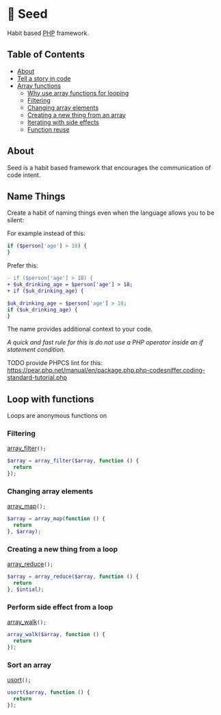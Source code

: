 # 🌱 Seed 
Habit based [PHP](http://php.net/) framework.

## Table of Contents
* [About](#about)
* [Tell a story in code](#name_things)
* [Array functions](#array_functions)
  * [Why use array functions for looping](#Why_use_array_functions_for_looping)
  * [Filtering](#array_filter)
  * [Changing array elements](#array_map)
  * [Creating a new thing from an array](#array_reduce)
  * [Iterating with side effects](#array_walk)
  * [Function reuse](#function_reuse)

## About

Seed is a habit based framework that encourages the communication of code intent.

## Name Things

Create a habit of naming things even when the language allows you to be silent:

For example instead of this:

```php
if ($person['age'] > 18) {
}
```

Prefer this:

```diff
- if ($person['age'] > 18) {
+ $uk_drinking_age = $person['age'] > 18;
+ if ($uk_drinking_age) {
```
```php
$uk_drinking_age = $person['age'] > 18;
if ($uk_drinking_age) {
}
 ```
 
The name provides additional context to your code.

*A quick and fast rule for this is do not use a PHP operator inside an if statement condition.*

TODO provide PHPCS lint for this: https://pear.php.net/manual/en/package.php.php-codesniffer.coding-standard-tutorial.php
## Loop with functions
Loops are anonymous functions on 
### Filtering
[array_filter](http://php.net/manual/en/function.array-filter.php)`();`

```php
$array = array_filter($array, function () {
  return 
});
```

### Changing array elements
[array_map](http://php.net/manual/en/function.array-map.php)`();`
```php
$array = array_map(function () {
  return 
}, $array);
```
### Creating a new thing from a loop
[array_reduce](http://php.net/manual/en/function.array-reduce.php)`();`
```php
$array = array_reduce($array, function () {
  return 
}, $intial);
```
### Perform side effect from a loop
[array_walk](http://php.net/manual/en/function.array-walk.php)`();`
```php
array_walk($array, function () {
  return 
});
```
### Sort an array
[usort](http://php.net/manual/en/function.usort.php)`();`
```php
usort($array, function () {
  return 
});
```

